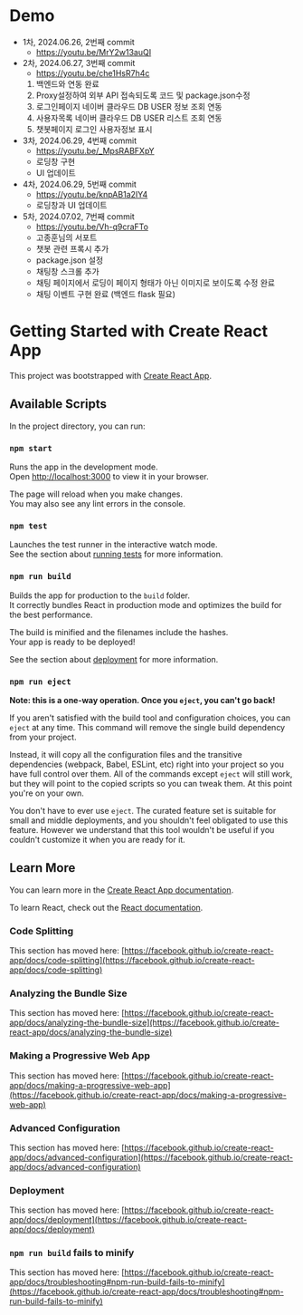 # Demo
- 1차, 2024.06.26, 2번째 commit
  - https://youtu.be/MrY2w13auQI
- 2차, 2024.06.27, 3번째 commit
  - https://youtu.be/che1HsR7h4c
  1. 백엔드와 연동 완료
  2. Proxy설정하여 외부 API 접속되도록 코드 및 package.json수정
  3. 로그인페이지 네이버 클라우드 DB USER 정보 조회 연동
  4. 사용자목록 네이버 클라우드 DB USER 리스트 조회 연동
  5. 챗봇페이지 로그인 사용자정보 표시
- 3차, 2024.06.29, 4번째 commit
  - https://youtu.be/_MpsRABFXpY
  - 로딩창 구현
  - UI 업데이트
- 4차, 2024.06.29, 5번째 commit
  - https://youtu.be/knpAB1a2IY4
  - 로딩창과 UI 업데이트
- 5차, 2024.07.02, 7번째 commit
  - https://youtu.be/Vh-q9craFTo
  - 고종훈님의 서포트
  - 챗봇 관련 프록시 추가
  - package.json 설정
  - 채팅창 스크롤 추가
  - 채팅 페이지에서 로딩이 페이지 형태가 아닌 이미지로 보이도록 수정 완료
  - 채팅 이벤트 구현 완료 (백엔드 flask 필요)


# Getting Started with Create React App

This project was bootstrapped with [Create React App](https://github.com/facebook/create-react-app).

## Available Scripts

In the project directory, you can run:

### `npm start`

Runs the app in the development mode.\
Open [http://localhost:3000](http://localhost:3000) to view it in your browser.

The page will reload when you make changes.\
You may also see any lint errors in the console.

### `npm test`

Launches the test runner in the interactive watch mode.\
See the section about [running tests](https://facebook.github.io/create-react-app/docs/running-tests) for more information.

### `npm run build`

Builds the app for production to the `build` folder.\
It correctly bundles React in production mode and optimizes the build for the best performance.

The build is minified and the filenames include the hashes.\
Your app is ready to be deployed!

See the section about [deployment](https://facebook.github.io/create-react-app/docs/deployment) for more information.

### `npm run eject`

**Note: this is a one-way operation. Once you `eject`, you can't go back!**

If you aren't satisfied with the build tool and configuration choices, you can `eject` at any time. This command will remove the single build dependency from your project.

Instead, it will copy all the configuration files and the transitive dependencies (webpack, Babel, ESLint, etc) right into your project so you have full control over them. All of the commands except `eject` will still work, but they will point to the copied scripts so you can tweak them. At this point you're on your own.

You don't have to ever use `eject`. The curated feature set is suitable for small and middle deployments, and you shouldn't feel obligated to use this feature. However we understand that this tool wouldn't be useful if you couldn't customize it when you are ready for it.

## Learn More

You can learn more in the [Create React App documentation](https://facebook.github.io/create-react-app/docs/getting-started).

To learn React, check out the [React documentation](https://reactjs.org/).

### Code Splitting

This section has moved here: [https://facebook.github.io/create-react-app/docs/code-splitting](https://facebook.github.io/create-react-app/docs/code-splitting)

### Analyzing the Bundle Size

This section has moved here: [https://facebook.github.io/create-react-app/docs/analyzing-the-bundle-size](https://facebook.github.io/create-react-app/docs/analyzing-the-bundle-size)

### Making a Progressive Web App

This section has moved here: [https://facebook.github.io/create-react-app/docs/making-a-progressive-web-app](https://facebook.github.io/create-react-app/docs/making-a-progressive-web-app)

### Advanced Configuration

This section has moved here: [https://facebook.github.io/create-react-app/docs/advanced-configuration](https://facebook.github.io/create-react-app/docs/advanced-configuration)

### Deployment

This section has moved here: [https://facebook.github.io/create-react-app/docs/deployment](https://facebook.github.io/create-react-app/docs/deployment)

### `npm run build` fails to minify

This section has moved here: [https://facebook.github.io/create-react-app/docs/troubleshooting#npm-run-build-fails-to-minify](https://facebook.github.io/create-react-app/docs/troubleshooting#npm-run-build-fails-to-minify)

